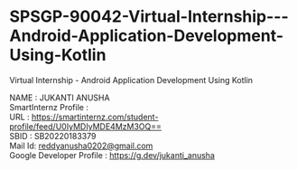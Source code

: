 # SPSGP-90042-Virtual-Internship---Android-Application-Development-Using-Kotlin
Virtual Internship - Android Application Development Using Kotlin

NAME : JUKANTI ANUSHA                                                                                                                                                      
SmartInternz Profile :                                                                                                                                                       
  URL : https://smartinternz.com/student-profile/feed/U0IyMDIyMDE4MzM3OQ==                                                                                                                                                                             
  SBID	:	SB20220183379                                                                                                                                                  
  Mail Id: reddyanusha0202@gmail.com                                                                                                                                    
Google Developer Profile : https://g.dev/jukanti_anusha 
